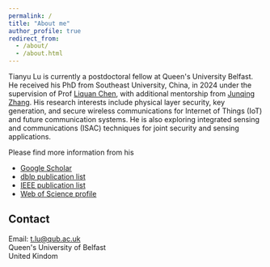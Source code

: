 ```yaml
---
permalink: /
title: "About me"
author_profile: true
redirect_from: 
  - /about/
  - /about.html
---
```


Tianyu Lu is currently a postdoctoral fellow at Queen's University Belfast. He received his PhD from Southeast University, China, in 2024 under the supervision of Prof [Liquan Chen](https://cyber.seu.edu.cn/clq1/list.htm), with additional mentorship from [Junqing Zhang](https://junqing-zhang.github.io/). His research interests include physical layer security, key generation, and secure wireless communications for Internet of Things (IoT) and future communication systems. He is also exploring integrated sensing and communications (ISAC) techniques for joint security and sensing applications.

Please find more information from his

- [Google Scholar](https://scholar.google.com/citations?user=EyknLkwAAAAJ&hl=zh-CN)  
- [dblp publication list](https://dblp.uni-trier.de/pid/06/4673.html)  
- [IEEE publication list](https://ieeexplore.ieee.org/author/37088701119)  
- [Web of Science profile](https://www.webofscience.com/wos/author/record/ACZ-1638-2022)


Contact
------
Email: t.lu@qub.ac.uk  
Queen's University of Belfast  
United  Kindom
